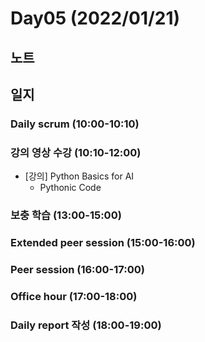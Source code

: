 # Day05 (2022/01/21)

## 노트

## 일지

### Daily scrum (10:00-10:10)

### 강의 영상 수강 (10:10-12:00)

  * [강의] Python Basics for AI
    * Pythonic Code

### 보충 학습 (13:00-15:00)

### Extended peer session (15:00-16:00)

### Peer session (16:00-17:00)

### Office hour (17:00-18:00)

### Daily report 작성 (18:00-19:00)

